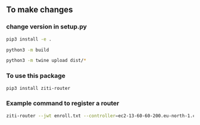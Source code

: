## To make changes 

### change version in setup.py 

```sh
pip3 install -e . 
```

```sh
python3 -m build 
```

```sh
python3 -m twine upload dist/* 
```

### To use this package 

```sh
pip3 install ziti-router
```

### Example command to register a router

```sh
ziti-router --jwt enroll.txt --controller=ec2-13-60-60-200.eu-north-1.compute.amazonaws.com --controllerFabricPort=6262 --force
```